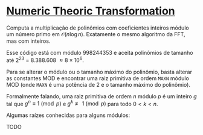 # [Numeric Theoric Transformation](ntt.cpp)

Computa a multiplicação de polinômios com coeficientes inteiros módulo um número primo em $\mathcal{O}(n \log n)$. Exatamente o mesmo algoritmo da FFT, mas com inteiros.

Esse código está com módulo 998244353 e aceita polinômios de tamanho até $2^{23}$ = $8.388.608$ $\approx 8 \times 10^6$.

Para se alterar o módulo ou o tamanho máximo do polinômio, basta alterar as constantes $\text{MOD}$ e encontrar uma raiz primitiva de ordem `MAXN` módulo $\text{MOD}$ (onde `MAXN` é uma potência de 2 e o tamanho máximo do polinômio).

Formalmente falando, uma raiz primitiva de ordem $n$ módulo $p$ é um inteiro $g$ tal que $g^n \equiv 1 \pmod{p}$ e $g^k \not\equiv 1 \pmod{p}$ para todo $0 < k < n$.

Algumas raízes conhecidas para alguns módulos:

TODO